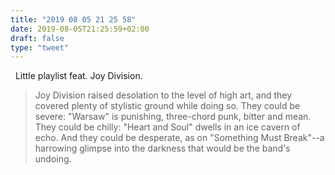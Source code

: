 ```yaml
---
title: "2019 08 05 21 25 58"
date: 2019-08-05T21:25:59+02:00
draft: false
type: "tweet"
---
```

<a href="https://music.apple.com/fr/playlist/joy-division-aller-plus-loin/pl.fb2ab6852a984e76a09a78ecbb9f6d7a" class="iconfont icon-music" title="rss"></a> &nbsp; Little playlist feat. Joy Division.

> Joy Division raised desolation to the level of high art, and they covered plenty of stylistic ground while doing so. They could be severe: "Warsaw" is punishing, three-chord punk, bitter and mean. They could be chilly: "Heart and Soul" dwells in an ice cavern of echo. And they could be desperate, as on "Something Must Break"--a harrowing glimpse into the darkness that would be the band's undoing.
